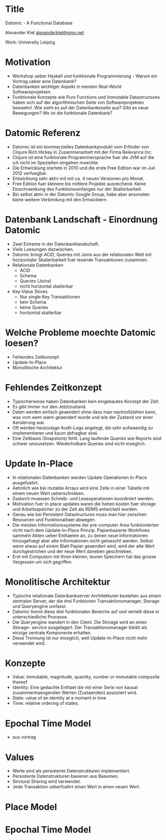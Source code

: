 # Title

Datomic - A Functional Database

Alexander Kiel
alexanderkiel@gmx.net

Work: University Leipzig

# Motivation

* Workshop ueber Haskell und funktionale Programmierung - Warum ein Vortrag
  ueber eine Datenbank?
* Datenbanken wichtiger Aspekt in meisten Real-World Softwareprojekten.
* Funktionale Konzepte wie Pure Functions und Immutable Datastructures haben
  sich auf der algorithmischen Seite von Softwareprojekten bewaehrt. Wie
  sieht es auf der Datenbankeseite aus? Gibt es neue Bewegungen? Wo ist die
  funktionale Datenbank?

# Datomic Referenz

* Datomic ist ein kommerzielles Datenbankprodukt vom Erfinder von Clojure Rich
  Hickey in Zusammenarbeit mit der Firma Relevance Inc.
* Clojure ist eine funktionale Programmiersprache fuer die JVM auf die ich
  nicht im Speziellen eingehen moechte.
* Die Entwicklung startete in 2010 und die erste Free Edition war im Juli 2012
  verfuegbar.
* Entwicklung sehr aktiv mit mit ca. 4 neuen Versionen pro Monat.
* Free Edition fuer kleinere bis mittlere Projekte ausreichend. Keine
  Einschraenkung des Funktionsumfanges nur der Skalierbarkeit.
* Bin selbst aktiv in der Datomic Google Group, habe aber ansonsten keine
  weitere Verbindung mit den Entwicklern.

# Datenbank Landschaft - Einordnung Datomic

* Zwei Extreme in der Datenbanklandschaft.
* Viele Loesungen dazwischen.
* Datomic bringt ACID, Queries mit Joins aus der relationalen Welt mit
  horizontaler Skalierbarkeit fuer lesende Transaktionen zusammen.
* Relationale Datenbanken
  * ACID
  * Schema
  * Queries (Joins)
  * nicht horizontal skalierbar
* Key-Value Stores
  * Nur single Key Transaktionen
  * kein Schema
  * keine Queries
  * horizontal skalierbar

# Welche Probleme moechte Datomic loesen?

* Fehlendes Zeitkonzept
* Update-In-Place
* Monolitische Architektur

# Fehlendes Zeitkonzept

* Typischerweise haben Datenbanken kein eingebautes Konzept der Zeit.
* Es gibt immer nur den Jetztzustand.
* Daten werden einfach geaendert ohne dass man nachvollziehen kann, was vom wem
  wann geaendert wurde und wie der Zustand vor einer Aenderung war.
* Oft werden heutzutage Audit-Logs angelegt, die sehr aufwaendig zu
  implementieren und kaum abfragbar sind.
* Eine Zeitbasis (Snapshots) fehlt. Lang laufende Queries wie Reports sind schwer
  umzusetzen. Wiederholbare Queries sind nicht moeglich.

# Update In-Place

* In relationalen Datenbanken werden Update Operationen In-Place ausgefuehrt.
* Aehnlich wie bei mutable Arrays wird eine Zelle in einer Tabelle mit einem
  neuen Wert ueberschrieben.
* Dadurch muessen Schreib- und Leseoperationen koordiniert werden.
* Motivation fuer in-place updates waren die hohen kosten fuer storage und
  Arbeitsspeicher zu der Zeit als RDMS entwickelt wurden.
* Genau wie bei Persistent Datastructures muss man hier zwischen Resourcen
  und Funktionalitaet abwegen.
* Die meisten Informationssysteme der pre-computer Area funktionierten
  nicht nach dem Update-In-Place Prinzip. Papierbasierte Workflows sammeln
  Akten ueber Entitaeten an, zu denen neue Informationen hinzugefuegt aber
  alte Informationen nicht geloescht werden. Selbst wenn etwas auf einem
  Blatt Papier geaendert wird, wird der alte Wert durchgestrichen und der
  neue Wert daneben geschrieben.
* Erst mit Computern mit Ihren kleinen, teuren Speichern hat das grosse
  Vergessen um sich gegriffen.

# Monolitische Architektur

* Typische relationale Datenbankserver Architekturen bestehen aus einem
  zentralen Server, der die drei Funktionen Transaktionsmanager, Storage und
  Queryengine umfasst.
* Datomic trennt diese drei funktionalen Bereiche auf und verteilt diese in
  unterschiedliche Processe.
* Die Queryengine wandert in den Client. Die Storage wird an einen Storage-
  service ausgelagert. Der Transaktionsmanager bleibt als einzige zentrale
  Komponente erhalten.
* Diese Trennung ist nur moeglich, weil Update-In-Place nicht mehr verwendet
  wird.

# Konzepte

* Value: immutable, magnitude, quantity, number or immutable composite thereof
* Identity: Eine gedachte Entitaet die mit einer Serie von kausal zusammenhaengenden Werten (Zustaenden) assoziiert wird.
* State: value of an identity at a moment in time
* Time: relative ordering of states.

# Epochal Time Model

* aus vortrag

# Values

* Werte sind als persistente Datenstrukturen implementiert.
* Persistente Datenstrukturen basieren aus Baeumen.
* Strctural Sharing wird verwendet.
* Jede Transaktion ueberfuehrt einen Wert in einen neuen Wert.

# Place Model

# Epochal Time Model



